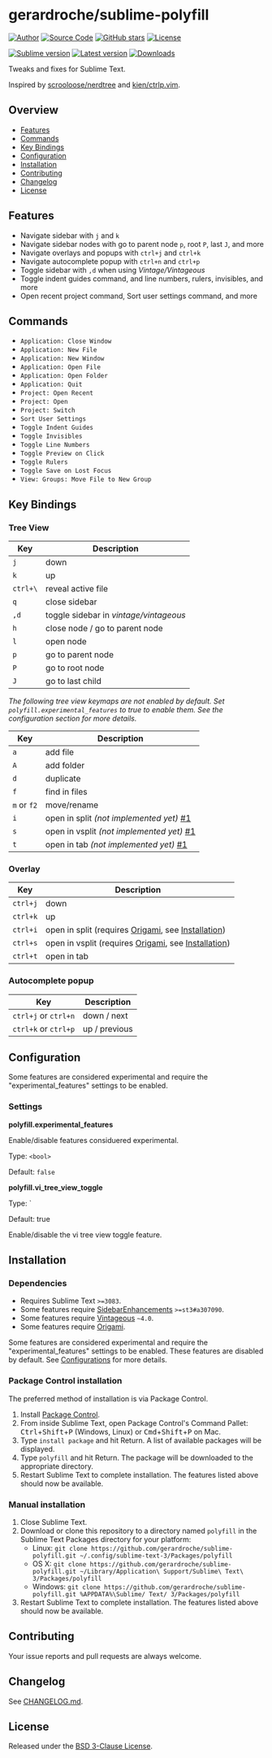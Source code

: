 # gerardroche/sublime-polyfill

[![Author](https://img.shields.io/badge/author-@gerardroche-blue.svg?style=flat)](https://twitter.com/gerardroche)
[![Source Code](https://img.shields.io/badge/source-GitHub-blue.svg?style=flat)](https://github.com/gerardroche/sublime-polyfill)
[![GitHub stars](https://img.shields.io/github/stars/gerardroche/sublime-polyfill.svg?style=flat)](https://github.com/gerardroche/sublime-polyfill/stargazers)
[![License](https://img.shields.io/badge/license-BSD--3-blue.svg?style=flat)](https://raw.githubusercontent.com/gerardroche/sublime-polyfill/master/LICENSE)

[![Sublime version](https://img.shields.io/badge/sublime-v3-lightgrey.svg?style=flat)](http://sublimetext.com)
[![Latest version](https://img.shields.io/github/tag/gerardroche/sublime-polyfill.svg?label=release&style=flat&maxAge=2592000)](https://github.com/gerardroche/sublime-polyfill/tags)
[![Downloads](https://img.shields.io/packagecontrol/dt/polyfill.svg?style=flat&maxAge=2592000)](https://packagecontrol.io/packages/polyfill)

Tweaks and fixes for Sublime Text.

Inspired by [scrooloose/nerdtree](https://github.com/scrooloose/nerdtree) and [kien/ctrlp.vim](https://github.com/kien/ctrlp.vim).

## Overview

* [Features](#features)
* [Commands](#commands)
* [Key Bindings](#key-bindings)
* [Configuration](#configuration)
* [Installation](#installation)
* [Contributing](#contributing)
* [Changelog](#changelog)
* [License](#license)

## Features

* Navigate sidebar with `j` and `k`
* Navigate sidebar nodes with go to parent node `p`, root `P`, last `J`, and more
* Navigate overlays and popups with `ctrl+j` and `ctrl+k`
* Navigate autocomplete popup with `ctrl+n` and `ctrl+p`
* Toggle sidebar with `,d` when using *Vintage/Vintageous*
* Toggle indent guides command, and line numbers, rulers, invisibles, and more
* Open recent project command, Sort user settings command, and more

## Commands

* `Application: Close Window`
* `Application: New File`
* `Application: New Window`
* `Application: Open File`
* `Application: Open Folder`
* `Application: Quit`
* `Project: Open Recent`
* `Project: Open`
* `Project: Switch`
* `Sort User Settings`
* `Toggle Indent Guides`
* `Toggle Invisibles`
* `Toggle Line Numbers`
* `Toggle Preview on Click`
* `Toggle Rulers`
* `Toggle Save on Lost Focus`
* `View: Groups: Move File to New Group`

## Key Bindings

### Tree View

Key | Description
--- | -----------
`j` | down
`k` | up
`ctrl+\` | reveal active file
`q` | close sidebar
`,d` | toggle sidebar in *vintage/vintageous*
`h` | close node / go to parent node
`l` | open node
`p` | go to parent node
`P` | go to root node
`J` | go to last child

*The following tree view keymaps are not enabled by default. Set `polyfill.experimental_features` to true to enable them. See the configuration section for more details.*

Key | Description
--- | -----------
`a` | add file
`A` | add folder
`d` | duplicate
`f` | find in files
`m` or `f2` | move/rename
`i` | open in split *(not implemented yet)* [#1](https://github.com/gerardroche/sublime-polyfill/issues/1)
`s` | open in vsplit *(not implemented yet)* [#1](https://github.com/gerardroche/sublime-polyfill/issues/1)
`t` | open in tab *(not implemented yet)* [#1](https://github.com/gerardroche/sublime-polyfill/issues/1)

### Overlay

Key | Description
--- | -----------
`ctrl+j` | down
`ctrl+k` | up
`ctrl+i` | open in split (requires [Origami], see [Installation](#dependencies))
`ctrl+s` | open in vsplit (requires [Origami], see [Installation](#dependencies))
`ctrl+t` | open in tab

### Autocomplete popup

Key | Description
--- | -----------
`ctrl+j` or `ctrl+n` | down / next
`ctrl+k` or `ctrl+p` | up / previous

## Configuration

Some features are considered experimental and require the "experimental_features" settings to be enabled.

### Settings

**polyfill.experimental_features**

Enable/disable features considuered experimental.

Type: `<bool>`

Default: `false`


**polyfill.vi_tree_view_toggle**

Type: <bool>`

Default: true

Enable/disable the vi tree view toggle feature.

## Installation

### Dependencies

* Requires Sublime Text `>=3083`.
* Some features require [SidebarEnhancements] `>=st3#a307090`.
* Some features require [Vintageous] `~4.0`.
* Some features require [Origami].

Some features are considered experimental and require the "experimental_features" settings to be enabled. These features are disabled by default. See [Configurations](#configuration) for more details.

### Package Control installation

The preferred method of installation is via Package Control.

1. Install [Package Control](https://packagecontrol.io).
2. From inside Sublime Text, open Package Control's Command Pallet: <kbd>Ctrl</kbd>+<kbd>Shift</kbd>+<kbd>P</kbd> (Windows, Linux) or <kbd>Cmd</kbd>+<kbd>Shift</kbd>+<kbd>P</kbd> on Mac.
3. Type `install package` and hit Return. A list of available packages will be displayed.
4. Type `polyfill` and hit Return. The package will be downloaded to the appropriate directory.
5. Restart Sublime Text to complete installation. The features listed above should now be available.

### Manual installation

1. Close Sublime Text.
2. Download or clone this repository to a directory named `polyfill` in the Sublime Text Packages directory for your platform:
    * Linux: `git clone https://github.com/gerardroche/sublime-polyfill.git ~/.config/sublime-text-3/Packages/polyfill`
    * OS X: `git clone https://github.com/gerardroche/sublime-polyfill.git ~/Library/Application\ Support/Sublime\ Text\ 3/Packages/polyfill`
    * Windows: `git clone https://github.com/gerardroche/sublime-polyfill.git %APPDATA%\Sublime/ Text/ 3/Packages/polyfill`
3. Restart Sublime Text to complete installation. The features listed above should now be available.

## Contributing

Your issue reports and pull requests are always welcome.

## Changelog

See [CHANGELOG.md](CHANGELOG.md).

## License

Released under the [BSD 3-Clause License](LICENSE).

[Origami]: https://github.com/SublimeText/Origami
[SidebarEnhancements]: https://packagecontrol.io/packages/SideBarEnhancements
[Vintageous]: https://packagecontrol.io/packages/Vintageous
